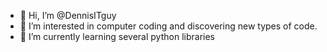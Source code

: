 - 👋 Hi, I’m @DennisITguy
- 👀 I’m interested in computer coding and discovering new types of code.
- 🌱 I’m currently learning several python libraries

<!---
CommiePumpkin/CommiePumpkin is a ✨ special ✨ repository because its `README.md` (this file) appears on your GitHub profile.
You can click the Preview link to take a look at your changes.
--->
